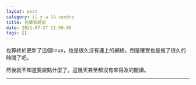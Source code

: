 ```yaml
---
layout: post
category: il y a là cendre
title: 也算和終於
date: 2021-07-27 21:59:09
tags: []
---
```


也算終於更新了這個linux，也是很久沒有連上的網絡。倒是確實也是拖了很久的時間了吧。

然後就不知道要說點什麼了。這幾天甚至都沒有來得及的閱讀。



------





